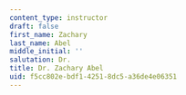 ```yaml
---
content_type: instructor
draft: false
first_name: Zachary
last_name: Abel
middle_initial: ''
salutation: Dr.
title: Dr. Zachary Abel
uid: f5cc802e-bdf1-4251-8dc5-a36de4e06351
---
```

